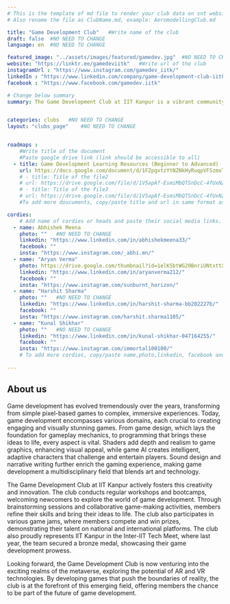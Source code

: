 ```yaml
---
# This is the template of md file to render your club data on snt website. The below example is of Aeromodelling Club, please modify the data according to your clunb.
# Also rename the file as ClubName.md, example: AeromodellingClub.md

title: "Game Development Club"   #Write name of the club
draft: false  #NO NEED TO CHANGE
language: en  #NO NEED TO CHANGE

featured_image: "../assets/images/featured/gamedev.jpg"  #NO NEED TO CHANGE
website: "https://linktr.ee/gamedeviitk"   #Write url of the club
instagramUrl : "https://www.instagram.com/gamedev_iitk/"
linkedIn : "https://www.linkedin.com/company/game-development-club-iitk/"
facebook : "https://www.facebook.com/gamedev.iitk"

# Change below summary
summary: The Game Development Club at IIT Kanpur is a vibrant community of game development enthusiasts. The club actively participates in national and international game jams, encouraging creativity and innovation. It organizes summer and winter projects, along with bootcamps tailored to introduce freshers to the world of game development. Additionally, the club represents IIT Kanpur in the prestigious Inter-IIT Tech Meet, showcasing its members' skills and passion for game development. Whether seasoned developers or beginners, members find a supportive environment to learn, create, and collaborate on exciting game development projects.


categories: clubs   #NO NEED TO CHANGE
layout: "clubs_page"    #NO NEED TO CHANGE


roadmaps :
    #Write title of the document
    #Paste google drive link (link should be accessible to all)
  - title: Game Development Learning Resources (Beginner to Advanced)
    url: https://docs.google.com/document/d/1FZpgxtzYtNZNkHyRuqpVFSzmoTatGF4begD-g5CvoB0/edit?usp=sharing
    # - title: Title of the file2
    # url: https://drive.google.com/file/d/1V5apAf-EsmiMbQTSnDcC-4fUxNZbrXw4/view?usp=sharing
    # - title: Title of the file3
    # url: https://drive.google.com/file/d/1V5apAf-EsmiMbQTSnDcC-4fUxNZbrXw4/view?usp=sharing
    #To add more doucuments, copy/paste title and url in same format as above.

cordies:
    # Add name of cordies or heads and paste their social media links.
  - name: Abhishek Meena
    photo: ""   #NO NEED TO CHANGE
    linkedin: "https://www.linkedin.com/in/abhishekmeena33/"
    facebook: ""
    insta: "https://www.instagram.com/_abhi.mn/"
  - name: "Aryan Verma"
    photo: https://drive.google.com/thumbnail?id=1elK5btWG20BnriUNtxttXhzN-8nRkH89&sz=w1000
    linkedin: "https://www.linkedin.com/in/aryanverma212/"
    facebook: ""
    insta: "https://www.instagram.com/sunburnt_horizon/"
  - name: "Harshit Sharma"
    photo: ""   #NO NEED TO CHANGE
    linkedin: "https://www.linkedin.com/in/harshit-sharma-bb202227b/"
    facebook: ""
    insta: "https://www.instagram.com/harshit.sharma1105/"
  - name: "Kunal Shikhar"
    photo: ""   #NO NEED TO CHANGE
    linkedin: "https://www.linkedin.com/in/kunal-shikhar-047164255/"
    facebook: ""
    insta: "https://www.instagram.com/immortal100100/"
    # To add more cordies, copy/paste name,photo,linkedin, facebook and insta in same format as above.
    
---
```


<!-- Write about us section -->
## About us
Game development has evolved tremendously over the years, transforming from simple pixel-based games to complex, immersive experiences. Today, game development encompasses various domains, each crucial to creating engaging and visually stunning games. From game design, which lays the foundation for gameplay mechanics, to programming that brings these ideas to life, every aspect is vital. Shaders add depth and realism to game graphics, enhancing visual appeal, while game AI creates intelligent, adaptive characters that challenge and entertain players. Sound design and narrative writing further enrich the gaming experience, making game development a multidisciplinary field that blends art and technology.

The Game Development Club at IIT Kanpur actively fosters this creativity and innovation. The club conducts regular workshops and bootcamps, welcoming newcomers to explore the world of game development. Through brainstorming sessions and collaborative game-making activities, members refine their skills and bring their ideas to life. The club also participates in various game jams, where members compete and win prizes, demonstrating their talent on national and international platforms. The club also proudly represents IIT Kanpur in the Inter-IIT Tech Meet, where last year, the team secured a bronze medal, showcasing their game development prowess.

Looking forward, the Game Development Club is now venturing into the exciting realms of the metaverse, exploring the potential of AR and VR technologies. By developing games that push the boundaries of reality, the club is at the forefront of this emerging field, offering members the chance to be part of the future of game development.
